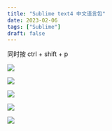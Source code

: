 ```yaml
---
title: "Sublime text4 中文语言包"
date: 2023-02-06
tags: ["Sublime"]
draft: false
---
```


同时按 ctrl + shift + p

![](https://www.guyu.pro/2023/02/07/1.webp)

![](https://www.guyu.pro/2023/02/07/2.webp)

![](https://www.guyu.pro/2023/02/07/3.webp)

![](https://www.guyu.pro/2023/02/07/4.webp)

![](https://www.guyu.pro/2023/02/07/5.webp)

